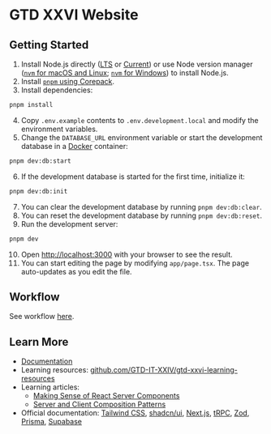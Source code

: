 # GTD XXVI Website

## Getting Started

1. Install Node.js directly ([LTS](https://nodejs.org/en/download/) or [Current](https://nodejs.org/en/download/current)) or use Node version manager ([`nvm` for macOS and Linux](https://github.com/nvm-sh/nvm?tab=readme-ov-file#installing-and-updating); [`nvm` for Windows](https://github.com/coreybutler/nvm-windows?tab=readme-ov-file#overview)) to install Node.js.
2. Install [`pnpm` using Corepack](https://pnpm.io/installation#using-corepack).
3. Install dependencies:

```bash
pnpm install
```

4. Copy `.env.example` contents to `.env.development.local` and modify the environment variables.
5. Change the `DATABASE_URL` environment variable or start the development database in a [Docker](https://docs.docker.com/desktop/) container:

```bash
pnpm dev:db:start
```

6. If the development database is started for the first time, initialize it:

```bash
pnpm dev:db:init
```

7. You can clear the development database by running `pnpm dev:db:clear`.
8. You can reset the development database by running `pnpm dev:db:reset`.
9. Run the development server:

```bash
pnpm dev
```

10. Open [http://localhost:3000](http://localhost:3000) with your browser to see the result.
11. You can start editing the page by modifying `app/page.tsx`. The page auto-updates as you edit the file.

## Workflow

See workflow [here](docs/CONTRIBUTING.md).

## Learn More

- [Documentation](docs/README.md)
- Learning resources: [github.com/GTD-IT-XXIV/gtd-xxvi-learning-resources](https://github.com/GTD-IT-XXIV/gtd-xxvi-learning-resources)
- Learning articles:
  - [Making Sense of React Server Components](https://www.joshwcomeau.com/react/server-components/)
  - [Server and Client Composition Patterns](https://nextjs.org/docs/app/building-your-application/rendering/composition-patterns)
- Official documentation: [Tailwind CSS](https://tailwindcss.com/docs/utility-first), [shadcn/ui](https://ui.shadcn.com/docs/cli), [Next.js](https://nextjs.org/docs), [tRPC](https://trpc.io/docs), [Zod](https://zod.dev/), [Prisma](https://www.prisma.io/docs/orm), [Supabase](https://supabase.com/docs)
